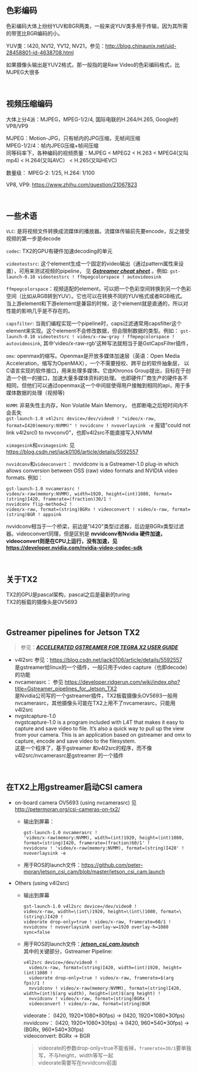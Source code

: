 ## 色彩编码
色彩编码大体上纷纷YUV和BGR两类，一般来说YUV类多用于传输，因为其所需的带宽比BGR编码的小。  

YUV类：I420, NV12, YV12, NV21，参见：http://blog.chinaunix.net/uid-28458801-id-4638708.html 

如果摄像头输出是YUV2格式，那一般指的是Raw Video的色彩编码格式，比MJPEG大很多

<br>

## 视频压缩编码
大体上分4派：MJPEG，MPEG-1/2/4, 国际电联的H.264/H.265, Google的VP8/VP9  

MJPEG：Motion-JPG，只有帧内的JPG压缩，无帧间压缩  
MPEG-1/2/4：帧内JPEG压缩+帧间压缩  
同等码率下，各种编码的视频质量：MJPEG < MPEG2 < H.263 < MPEG4(又叫mp4) < H.264(又叫AVC） < H.265(又叫HEVC) 

数量级： MPEG-2: 1/25, H.264: 1/100  

VP8, VP9: https://www.zhihu.com/question/21067823

<br>

## 一些术语
`VLC`: 是将视频文件转换成流媒体的播放器。流媒体传输前先要encode，反之接受视频的第一步是decode  

`codec`: TX2的GPU有硬件加速decoding的单元  

`videotestsrc`: 这个element生成一个固定的video输出（通过pattern属性来设置），可用来测试视频的pipeline，
见 ***[Gstreamer cheat sheet](http://wiki.oz9aec.net/index.php/Gstreamer_cheat_sheet)*** 。例如:
`gst-launch-0.10 videotestsrc ! ffmpegcolorspace ! autovideosink`

 `ffmpegcolorspace`：视频适配的element，可以把一个色彩空间转换到另一个色彩空间（比如从RGB转到YUV）。它也可以在转换不同的YUV格式或者RGB格式。
当上游element和下游element是兼容的时候，这个element就是直通的，所以对性能的影响几乎是不存在的。

`capsfilter`: 当我们编程实现一个pipeline时，caps过滤通常用capsfilter这个element来实现。这个element不会修改数据，但会限制数据的类型。例如：
`gst-launch-0.10 videotestsrc ! video/x-raw-gray ! ffmpegcolorspace ! autovideosink`, 
其中'video/x-raw-rgb'这种写法就相当于是GstCapsFilter插件，

`omx`: openmax的缩写。Openmax是开放多媒体加速层（英语：Open Media Acceleration，缩写为OpenMAX），一个不需要授权、跨平台的软件抽象层，
以C语言实现的软件接口，用来处理多媒体。它由Khronos Group提出，目标在于创造一个统一的接口，加速大量多媒体资料的处理。
也即硬件厂商生产的硬件各不相同，但他们可以通过openmax这一个中间层使得用户接触到相同的api，用于多媒体数据的处理（视频等)  

`NVMM`: 非易失性主内存，Non Volatile Main Memory， 也即断电之后短时间内不会丢失  
`gst-launch-1.0 v4l2src device=/dev/video0 ! "video/x-raw, format=I420(memory:NVMM)" ! nvvidconv ! nvoverlaysink -e` 
报错"could not link v4l2src0 to nvvconv0"，也即v4l2src不能直接写入NVMM


`ximagesink`和`xvimagesink`: 见 https://blog.csdn.net/jack0106/article/details/5592557  

`nvvidconv`和`videoconvert`：
nvvidconv is a Gstreamer-1.0 plug-in which allows conversion between OSS (raw) video formats and NVIDIA video formats. 例如：
 ```
 gst-launch-1.0 nvcamerasrc ! 
 video/x-raw(memory:NVMM), width=1920, height=(int)1080, format=(string)I420, framerate=(fraction)30/1 !
 nvvidconv flip-method=2 !
 video/x-raw, format=(string)BGRx ! videoconvert ! video/x-raw, format=(string)BGR ! appsink
 ```
nvvidconv相当于一个桥梁，前边是"I420"类型过滤器，后边是BGRx类型过滤器。videoconvert同理，但是区别是 **nvvidconv有Nvidia 硬件加速，videoconvert则是在CPU上运行，没有加速，见 https://developer.nvidia.com/nvidia-video-codec-sdk**

<br>

## 关于TX2
TX2的GPU是pascal架构，pascal之后是最新的turing  
TX2的板载的摄像头是OV5693

<br>

## Gstreamer pipelines for Jetson TX2
> 参见：***[ACCELERATED GSTREAMER FOR TEGRA X2 USER GUIDE](https://developer.download.nvidia.com/embedded/L4T/r28_Release_v1.0/Docs/Jetson_TX2_Accelerated_GStreamer_User_Guide.pdf?WVsbP1jiU5zK7ALWD3CN2SG2B6AqhZelh1cDn5CVNFnQMT8tK50S-MrbuUHKQmhD5zg6GOucEAxUPlr8BbrVWNElvDXoMRMkyMRCMM2ONjNaeXBJDMnRQbrh0v997n1O_V_BlpmvMLgtA-mQRSueIpqppyJt4sMacTZg4GaDihcpD5wMwBlmaxMNGxK0yiEeMw)***  
* v4l2src
参见：https://blog.csdn.net/jack0106/article/details/5592557  
是gstreamer给linux的一个插件，一般只用于video capture（也即decode）的功能
* nvcamerasrc：
参见 https://developer.ridgerun.com/wiki/index.php?title=Gstreamer_pipelines_for_Jetson_TX2  
是Nvidia公司写的一个gstreamer插件，TX2板载摄像头OV5693一般用nvcamerasrc，其他摄像头可能在TX2上用不了nvcamerasrc，只能用v4l2src  
* nvgstcapture-1.0  
nvgstcapture-1.0 is a program included with L4T that makes it easy to capture and save video to file. It’s also a quick way to pull up the view from your camera.
This is an application based on gstreamer and omx to capture, encode and save video to the filesystem.  
这是一个程序了，基于gstreamer 和v4l2src的程序，而不像v4l2src/nvcamerasrc是gstreamer 的一个插件

<br>

## 在TX2上用gstreamer启动CSI camera
* on-board camera OV5693 (using nvcamerasrc)
  见 http://petermoran.org/csi-cameras-on-tx2/  
  * 输出到屏幕：
      ```
      gst-launch-1.0 nvcamerasrc ! 
      'video/x-raw(memory:NVMM), width=(int)1920, height=(int)1080, format=(string)I420, framerate=(fraction)60/1' ! 
      nvvidconv ! 'video/x-raw(memory:NVMM), format=(string)I420' ! nvoverlaysink -e
      ```
    
  * 用于ROS的launch文件：https://github.com/peter-moran/jetson_csi_cam/blob/master/jetson_csi_cam.launch

* Others (using v4l2src)  
  * 输出到屏幕  
      ```
      gst-launch-1.0 v4l2src device=/dev/video0 !  
      video/x-raw, width=\(int\)1920, height=\(int\)1080, format=\(string\)I420 ! 
      videorate drop-only=true ! video/x-raw, framerate=60/1 ! 
      nvvidconv ! nvoverlaysink overlay-w=1920 overlay-h=1080 sync=false
      ```
    
  * 用于ROS的launch文件：***[jetson_csi_cam.launch](./jetson_csi_cam.launch)***  
      其中的关键部分，Gstreamer Pipeline: 
      ```
      v4l2src device=/dev/video0 ! 
        video/x-raw, format=(string)I420, width=(int)1920, height=(int)1080 !
        videorate drop-only=true ! video/x-raw, framerate=$(arg fps)/1 ! 
        nvvidconv ! video/x-raw(memory:NVMM), format=(string)I420, width=(int)$(arg width), height=(int)$(arg height) ! 
        nvvidconv ! video/x-raw, format=(string)BGRx ! 
        videoconvert ! video/x-raw, format=(string)BGR
      ```
      videorate： (I420, 1920\*1080\*80fps) -> (I420, 1920\*1080\*30fps)  
      nvvidconv： (I420, 1920\*1080\*30fps) -> (I420, 960\*540\*30fps) -> (BGRx, 960\*540\*30fps)  
      videoconvert: BGRx -> BGR
      > videorate的参数drop-only=true不能省掉，`framerate=30/1`要单独写，不与height，width等写一起  
      > videorate需要写在nvvidconv前面
